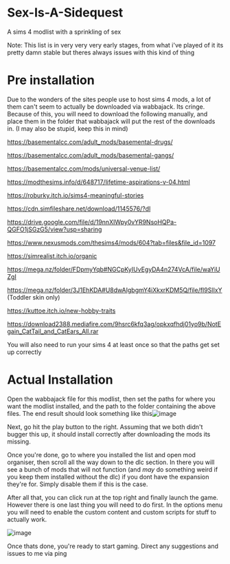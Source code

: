 # Sex-Is-A-Sidequest
A sims 4 modlist with a sprinkling of sex

Note: This list is in very very very early stages, from what i've played of it its pretty damn stable but theres always issues with this kind of thing
# Pre installation
Due to the wonders of the sites people use to host sims 4 mods, a lot of them can't seem to actually be downloaded via wabbajack. Its cringe. Because of this, you will need to download the following manually, and place them in the folder that wabbajack will put the rest of the downloads in. (I may also be stupid, keep this in mind)

https://basementalcc.com/adult_mods/basemental-drugs/

https://basementalcc.com/adult_mods/basemental-gangs/

https://basementalcc.com/mods/universal-venue-list/

https://modthesims.info/d/648717/lifetime-aspirations-v-04.html

https://roburky.itch.io/sims4-meaningful-stories

https://cdn.simfileshare.net/download/1145576/?dl

https://drive.google.com/file/d/19nnXIWpy0vYR9NsoHQPa-QGFO1jSGzG5/view?usp=sharing

https://www.nexusmods.com/thesims4/mods/604?tab=files&file_id=1097

https://simrealist.itch.io/organic

https://mega.nz/folder/FDpmyYqb#NGCpKyIUvEgyDA4n274VcA/file/waYiUZgI

https://mega.nz/folder/3J1EhKDA#U8dwAIgbgmY4iXkxrKDM5Q/file/fI9SlIxY (Toddler skin only)

https://kuttoe.itch.io/new-hobby-traits

https://download2388.mediafire.com/9hsrc6kfq3ag/opkxqfhdj01yo9b/NotEgain_CatTail_and_CatEars_All.rar



You will also need to run your sims 4 at least once so that the paths get set up correctly

# Actual Installation

Open the wabbajack file for this modlist, then set the paths for where you want the modlist installed, and the path to the folder containing the above files. The end result should look something like this![image](https://user-images.githubusercontent.com/44416823/178158104-e17e8c3f-389f-436a-9950-a5493881ca34.png)

Next, go hit the play button to the right. Assuming that we both didn't bugger this up, it should install correctly after downloading the mods its missing.

Once you're done, go to where you installed the list and open mod organiser, then scroll all the way down to the dlc section. In there you will see a bunch of mods that will not function (and *may* do something weird if you keep them installed without the dlc) if you dont have the expansion they're for. Simply disable them if this is the case.

After all that, you can click run at the top right and finally launch the game. However there is one last thing you will need to do first. In the options menu you will need to enable the custom content and custom scripts for stuff to actually work.

![image](https://user-images.githubusercontent.com/44416823/177168780-cbfd74b8-831a-4ff8-bd6e-6db6f1a641d5.png)

Once thats done, you're ready to start gaming. Direct any suggestions and issues to me via ping
